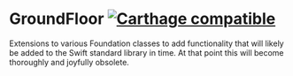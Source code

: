 # GroundFloor [![Carthage compatible](https://img.shields.io/badge/Carthage-compatible-4BC51D.svg?style=flat)](https://github.com/Carthage/Carthage)
Extensions to various Foundation classes to add functionality that will likely be added to the Swift standard library in time. At that point this will become thoroughly and joyfully obsolete.
